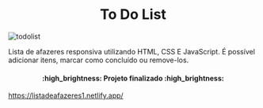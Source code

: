 <h1 align="center"> To Do List</h1>

![todolist](https://user-images.githubusercontent.com/108768855/186932901-08fdc73c-5cca-47b4-b335-1d359ca3e905.png)


Lista de afazeres responsiva utilizando HTML, CSS E JavaScript. É possível adicionar itens, marcar como concluído ou remove-los.


<h4 align="center"> 
    :high_brightness:  Projeto finalizado  :high_brightness:
</h4>


https://listadeafazeres1.netlify.app/

